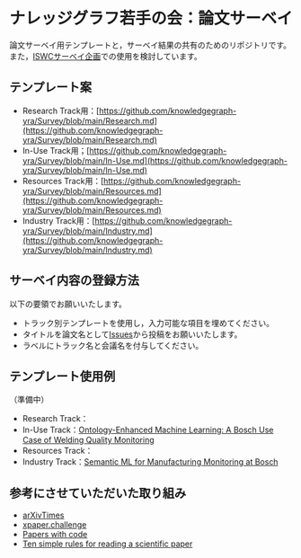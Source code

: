 # ナレッジグラフ若手の会：論文サーベイ
論文サーベイ用テンプレートと，サーベイ結果の共有のためのリポジトリです。また，[ISWCサーベイ企画](https://www.sigswo.org/ISWC-Survey)での使用を検討しています。

## テンプレート案
- Research Track用：[https://github.com/knowledgegraph-yra/Survey/blob/main/Research.md](https://github.com/knowledgegraph-yra/Survey/blob/main/Research.md)
- In-Use Track用；[https://github.com/knowledgegraph-yra/Survey/blob/main/In-Use.md](https://github.com/knowledgegraph-yra/Survey/blob/main/In-Use.md)
- Resources Track用：[https://github.com/knowledgegraph-yra/Survey/blob/main/Resources.md](https://github.com/knowledgegraph-yra/Survey/blob/main/Resources.md)
- Industry Track用：[https://github.com/knowledgegraph-yra/Survey/blob/main/Industry.md](https://github.com/knowledgegraph-yra/Survey/blob/main/Industry.md)

## サーベイ内容の登録方法
以下の要領でお願いいたします。
- トラック別テンプレートを使用し，入力可能な項目を埋めてください。
- タイトルを論文名として[Issues](https://github.com/knowledgegraph-yra/Survey/issues)から投稿をお願いいたします。
- ラベルにトラック名と会議名を付与してください。

## テンプレート使用例
（準備中）  
- Research Track：
- In-Use Track：[Ontology-Enhanced Machine Learning: A Bosch Use Case of Welding Quality Monitoring](https://github.com/knowledgegraph-yra/Survey/issues/2)
- Resources Track：
- Industry Track：[Semantic ML for Manufacturing Monitoring at Bosch](https://github.com/knowledgegraph-yra/Survey/issues/1)

## 参考にさせていただいた取り組み
- [arXivTimes](https://github.com/arXivTimes/arXivTimes)
- [xpaper.challenge](http://xpaperchallenge.org/)
- [Papers with code](https://paperswithcode.com/)
- [Ten simple rules for reading a scientific paper](https://journals.plos.org/ploscompbiol/article?id=10.1371/journal.pcbi.1008032)
